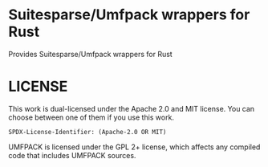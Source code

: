 # Suitesparse/Umfpack wrappers for Rust

Provides Suitesparse/Umfpack wrappers for Rust

# LICENSE

This work is dual-licensed under the Apache 2.0 and MIT license.
You can choose between one of them if you use this work.

`SPDX-License-Identifier: (Apache-2.0 OR MIT)`

UMFPACK is licensed under the GPL 2+ license, which affects any compiled code
that includes UMFPACK sources.

